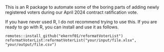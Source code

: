 This is an R package to automate some of the boring parts of adding newly registered voters during our April 2024 contract ratification vote. 

If you have never used R, I do not recommend trying to use this. If you are ready to go with R, you can install and use it as follows. 

```
remotes::install_github("ekernf01/reformatVoterList")
reformatVoterList:reformatVoterList("your/input/file.xlsx", "your/output/file.csv")
```
